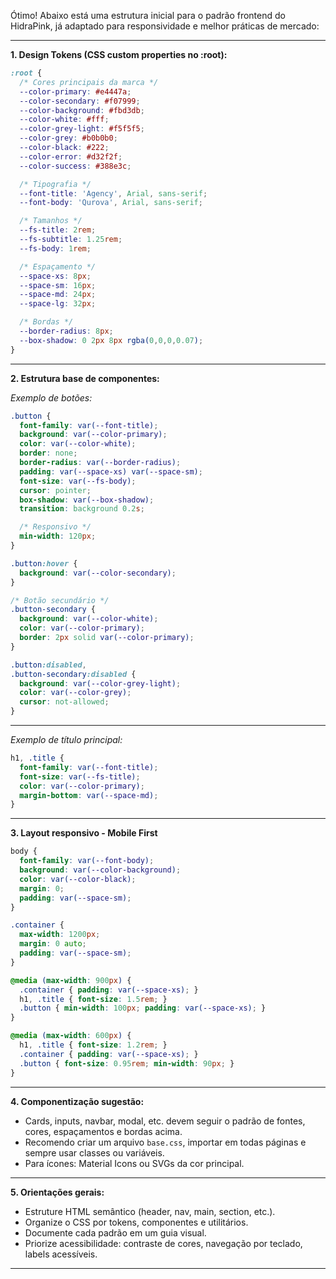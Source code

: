 Ótimo! Abaixo está uma estrutura inicial para o padrão frontend do HidraPink, já adaptado para responsividade e melhor práticas de mercado:

***

**1. Design Tokens (CSS custom properties no :root):**

```css
:root {
  /* Cores principais da marca */
  --color-primary: #e4447a;
  --color-secondary: #f07999;
  --color-background: #fbd3db;
  --color-white: #fff;
  --color-grey-light: #f5f5f5;
  --color-grey: #b0b0b0;
  --color-black: #222;
  --color-error: #d32f2f;
  --color-success: #388e3c;

  /* Tipografia */
  --font-title: 'Agency', Arial, sans-serif;
  --font-body: 'Qurova', Arial, sans-serif;

  /* Tamanhos */
  --fs-title: 2rem;
  --fs-subtitle: 1.25rem;
  --fs-body: 1rem;

  /* Espaçamento */
  --space-xs: 8px;
  --space-sm: 16px;
  --space-md: 24px;
  --space-lg: 32px;

  /* Bordas */
  --border-radius: 8px;
  --box-shadow: 0 2px 8px rgba(0,0,0,0.07);
}
```


***

**2. Estrutura base de componentes:**

*Exemplo de botões:*

```css
.button {
  font-family: var(--font-title);
  background: var(--color-primary);
  color: var(--color-white);
  border: none;
  border-radius: var(--border-radius);
  padding: var(--space-xs) var(--space-sm);
  font-size: var(--fs-body);
  cursor: pointer;
  box-shadow: var(--box-shadow);
  transition: background 0.2s;

  /* Responsivo */
  min-width: 120px;
}

.button:hover {
  background: var(--color-secondary);
}

/* Botão secundário */
.button-secondary {
  background: var(--color-white);
  color: var(--color-primary);
  border: 2px solid var(--color-primary);
}

.button:disabled,
.button-secondary:disabled {
  background: var(--color-grey-light);
  color: var(--color-grey);
  cursor: not-allowed;
}
```


***

*Exemplo de título principal:*

```css
h1, .title {
  font-family: var(--font-title);
  font-size: var(--fs-title);
  color: var(--color-primary);
  margin-bottom: var(--space-md);
}
```


***

**3. Layout responsivo - Mobile First**

```css
body {
  font-family: var(--font-body);
  background: var(--color-background);
  color: var(--color-black);
  margin: 0;
  padding: var(--space-sm);
}

.container {
  max-width: 1200px;
  margin: 0 auto;
  padding: var(--space-sm);
}

@media (max-width: 900px) {
  .container { padding: var(--space-xs); }
  h1, .title { font-size: 1.5rem; }
  .button { min-width: 100px; padding: var(--space-xs); }
}

@media (max-width: 600px) {
  h1, .title { font-size: 1.2rem; }
  .container { padding: var(--space-xs); }
  .button { font-size: 0.95rem; min-width: 90px; }
}
```


***

**4. Componentização sugestão:**

- Cards, inputs, navbar, modal, etc. devem seguir o padrão de fontes, cores, espaçamentos e bordas acima.
- Recomendo criar um arquivo `base.css`, importar em todas páginas e sempre usar classes ou variáveis.
- Para ícones: Material Icons ou SVGs da cor principal.

***

**5. Orientações gerais:**

- Estruture HTML semântico (header, nav, main, section, etc.).
- Organize o CSS por tokens, componentes e utilitários.
- Documente cada padrão em um guia visual.
- Priorize acessibilidade: contraste de cores, navegação por teclado, labels acessíveis.

***

